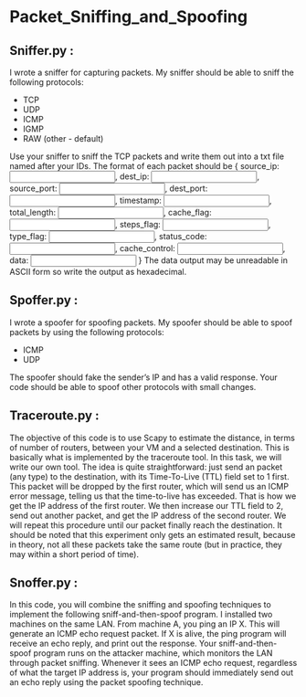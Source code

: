 # Packet_Sniffing_and_Spoofing

## Sniffer.py : 
I wrote a sniffer for capturing packets.  My sniffer should be able to sniff the following protocols:
-	TCP
-	UDP 
-	ICMP
-	IGMP
-	RAW (other - default)
   
Use your sniffer to sniff the TCP packets and write them out into a txt file named after your IDs. The format of each packet should be { source_ip: <input>, dest_ip: <input>, source_port: <input>, dest_port: <input>, timestamp: <input>, total_length: <input>, cache_flag: <input>, steps_flag: <input>, type_flag: <input>, status_code: <input>, cache_control: <input>, data: <input> }
The data output may be unreadable in ASCII form so write the output as hexadecimal.

## Spoffer.py : 
I wrote a spoofer for spoofing packets. My spoofer should be able to spoof packets  by using the following protocols:
-	ICMP
-	UDP

The spoofer should fake the sender’s IP and has a valid response. Your code should be able to spoof other protocols with small changes.

## Traceroute.py :
The objective of this code is to use Scapy to estimate the distance, in terms of number of routers, between your VM and a selected destination. This is basically what is implemented by the traceroute tool. In this task, we will write our own tool. The idea is quite straightforward: just send an packet (any type) to the destination, with its Time-To-Live (TTL) field set to 1 first. This packet will be dropped by the first router, which will send us an ICMP error message, telling us that the time-to-live has exceeded. That is how we get the IP address of the first router. We then increase our TTL field to 2, send out another packet, and get the IP address of the second router. We will repeat this procedure until our packet finally reach the destination. It should be noted that this experiment only gets an estimated result, because in theory, not all these packets take the same route (but in practice, they may within a short period of time).

## Snoffer.py :
In this code, you will combine the sniffing and spoofing techniques to implement the following sniff-and-then-spoof program. I installed two machines on the same LAN. From machine A, you ping an IP X. This will generate an ICMP echo request packet. If X is alive, the ping program will receive an echo reply, and print out the response. Your sniff-and-then-spoof program runs on the attacker machine, which monitors the LAN through packet sniffing. Whenever it sees an ICMP echo request, regardless of what the target IP address is, your program should immediately send out an echo reply using the packet spoofing technique. 

